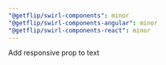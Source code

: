 ```yaml
---
"@getflip/swirl-components": minor
"@getflip/swirl-components-angular": minor
"@getflip/swirl-components-react": minor
---
```


Add responsive prop to text
